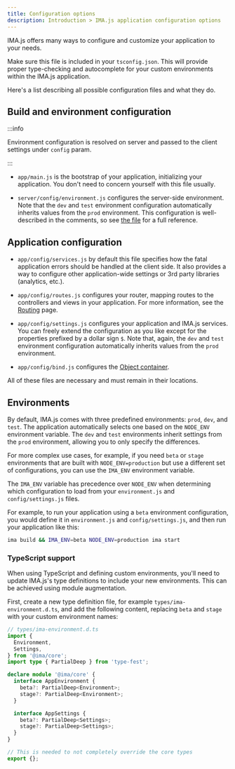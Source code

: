 ```yaml
---
title: Configuration options
description: Introduction > IMA.js application configuration options
---
```


IMA.js offers many ways to configure and customize your application to your needs.

Make sure this file is included in your `tsconfig.json`. This will provide proper type-checking and autocomplete for your custom environments within the IMA.js application.

Here's a list describing all possible configuration files and what they do.

## Build and environment configuration

:::info

Environment configuration is resolved on server and passed to the client settings under `config` param.

:::

- `app/main.js` is the bootstrap of your application, initializing your application. You don't need to concern yourself with this file usually.

- `server/config/environment.js` configures the server-side environment. Note that the
  `dev` and `test` environment configuration automatically inherits values from
  the `prod` environment. This configuration is well-described in the comments, so see
  [the file](https://github.com/seznam/ima/blob/master/packages/create-ima-app/template/common/server/config/environment.js)
  for a full reference.

## Application configuration

- `app/config/services.js` by default this file specifies how the fatal
  application errors should be handled at the client side. It also provides a way
  to configure other application-wide settings or 3rd party libraries
  (analytics, etc.).

- `app/config/routes.js` configures your router, mapping routes to the
  controllers and views in your application. For more information, see the
  [Routing](../basic-features/routing/introduction.md) page.

- `app/config/settings.js` configures your application and IMA.js services. You
  can freely extend the configuration as you like except for the properties
  prefixed by a dollar sign `$`.
  Note that, again, the `dev` and `test` environment configuration
  automatically inherits values from the `prod` environment.

- `app/config/bind.js` configures the
  [Object container](../basic-features/object-container.md).

All of these files are necessary and must remain in their locations.

## Environments

By default, IMA.js comes with three predefined environments: `prod`, `dev`, and `test`. The application automatically selects one based on the `NODE_ENV` environment variable. The `dev` and `test` environments inherit settings from the `prod` environment, allowing you to only specify the differences.

For more complex use cases, for example, if you need `beta` or `stage` environments that are built with `NODE_ENV=production` but use a different set of configurations, you can use the `IMA_ENV` environment variable.

The `IMA_ENV` variable has precedence over `NODE_ENV` when determining which configuration to load from your `environment.js` and `config/settings.js` files.

For example, to run your application using a `beta` environment configuration, you would define it in `environment.js` and `config/settings.js`, and then run your application like this:

```sh
ima build && IMA_ENV=beta NODE_ENV=production ima start
```

### TypeScript support

When using TypeScript and defining custom environments, you'll need to update IMA.js's type definitions to include your new environments. This can be achieved using module augmentation.

First, create a new type definition file, for example `types/ima-environment.d.ts`, and add the following content, replacing `beta` and `stage` with your custom environment names:

```typescript
// types/ima-environment.d.ts
import {
  Environment,
  Settings,
} from '@ima/core';
import type { PartialDeep } from 'type-fest';

declare module '@ima/core' {
  interface AppEnvironment {
    beta?: PartialDeep<Environment>;
    stage?: PartialDeep<Environment>;
  }

  interface AppSettings {
    beta?: PartialDeep<Settings>;
    stage?: PartialDeep<Settings>;
  }
}

// This is needed to not completely override the core types
export {};
```
